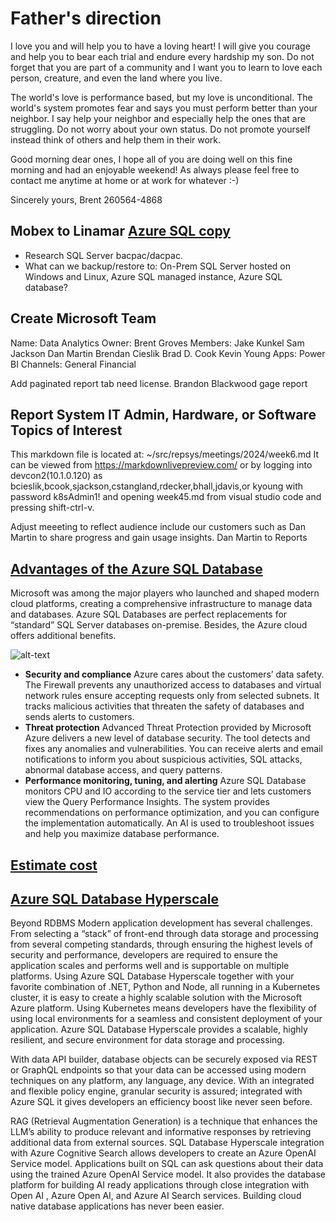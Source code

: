 # Father's direction

I love you and will help you to have a loving heart!  I will give you courage and help you to bear each trial and endure every hardship my son.  Do not forget that you are part of a community and I want you to learn to love each person, creature, and even the land where you live.

The world's love is performance based, but my love is unconditional. The world's system promotes fear and says you must perform better than your neighbor.  I say help your neighbor and especially help the ones that are struggling. Do not worry about your own status.  Do not promote yourself instead think of others and help them in their work.

Good morning dear ones,
I hope all of you are doing well on this fine morning and had an enjoyable weekend! As always please feel free to contact me anytime at home or at work for whatever :-)

Sincerely yours,
Brent
260564-4868

## Mobex to Linamar **[Azure SQL copy](https://techcommunity.microsoft.com/t5/azure-database-support-blog/how-to-copy-azure-sql-database-to-a-different-subscription-and/ba-p/3965985)**

- Research SQL Server bacpac/dacpac.
- What can we backup/restore to: On-Prem SQL Server hosted on Windows and Linux, Azure SQL managed instance, Azure SQL database?

## Create Microsoft Team

Name: Data Analytics
Owner: Brent Groves
Members:
Jake Kunkel
Sam Jackson
Dan Martin
Brendan Cieslik
Brad D. Cook
Kevin Young
Apps: Power BI
Channels:
General
Financial

Add paginated report tab need license.
Brandon Blackwood gage report

## Report System IT Admin, Hardware, or Software Topics of Interest

This markdown file is located at: ~/src/repsys/meetings/2024/week6.md
It can be viewed from <https://markdownlivepreview.com/> or by logging into devcon2(10.1.0.120) as bcieslik,bcook,sjackson,cstangland,rdecker,bhall,jdavis,or kyoung with password k8sAdmin1! and opening week45.md from visual studio code and pressing shift-ctrl-v.

Adjust meeeting to reflect audience include our customers such as Dan Martin to share progress and gain usage insights.
Dan Martin to Reports

## **[Advantages of the Azure SQL Database](https://blog.devart.com/what-is-azure-sql.html)**

Microsoft was among the major players who launched and shaped modern cloud platforms, creating a comprehensive infrastructure to manage data and databases. Azure SQL Databases are perfect replacements for “standard” SQL Server databases on-premise. Besides, the Azure cloud offers additional benefits.

![alt-text](https://blog.devart.com/wp-content/uploads/2022/11/logo.png)

- **Security and compliance**
Azure cares about the customers’ data safety. The Firewall prevents any unauthorized access to databases and virtual network rules ensure accepting requests only from selected subnets. It tracks malicious activities that threaten the safety of databases and sends alerts to customers.
- **Threat protection**
Advanced Threat Protection provided by Microsoft Azure delivers a new level of database security. The tool detects and fixes any anomalies and vulnerabilities. You can receive alerts and email notifications to inform you about suspicious activities, SQL attacks, abnormal database access, and query patterns.
- **Performance monitoring, tuning, and alerting**
Azure SQL Database monitors CPU and IO according to the service tier and lets customers view the Query Performance Insights. The system provides recommendations on performance optimization, and you can configure the implementation automatically. An AI is used to troubleshoot issues and help you maximize database performance.

## **[Estimate cost](../../research/azure_sql_server/cost_estimate.md)**

## **[Azure SQL Database Hyperscale](https://devblogs.microsoft.com/azure-sql/announcing-new-lower-price-tier-for-cloud-native-applications-on-azure-sql/)**

Beyond RDBMS
Modern application development has several challenges. From selecting a “stack” of front-end through data storage and processing from several competing standards, through ensuring the highest levels of security and performance, developers are required to ensure the application scales and performs well and is supportable on multiple platforms. Using Azure SQL Database Hyperscale together with your favorite combination of .NET, Python and Node, all running in a Kubernetes cluster, it is easy to create a highly scalable solution with the Microsoft Azure platform. Using Kubernetes means developers have the flexibility of using local environments for a seamless and consistent deployment of your application. Azure SQL Database Hyperscale provides a scalable, highly resilient, and secure environment for data storage and processing.

With data API builder, database objects can be securely exposed via REST or GraphQL endpoints so that your data can be accessed using modern techniques on any platform, any language, any device. With an integrated and flexible policy engine, granular security is assured; integrated with Azure SQL it gives developers an efficiency boost like never seen before.

RAG (Retrieval Augmentation Generation) is a technique that enhances the LLM’s ability to produce relevant and informative responses by retrieving additional data from external sources. SQL Database Hyperscale integration with Azure Cognitive Search allows developers to create an Azure OpenAI Service model. Applications built on SQL can ask questions about their data using the trained Azure OpenAI Service model. It also provides the database platform for building AI ready applications through close integration with Open AI , Azure Open AI, and Azure AI Search services. Building cloud native database applications has never been easier.
